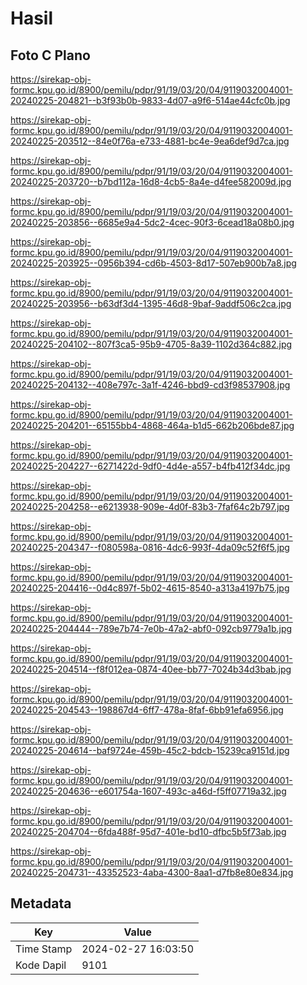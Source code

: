 # Hasil

## Foto C Plano

https://sirekap-obj-formc.kpu.go.id/8900/pemilu/pdpr/91/19/03/20/04/9119032004001-20240225-204821--b3f93b0b-9833-4d07-a9f6-514ae44cfc0b.jpg

https://sirekap-obj-formc.kpu.go.id/8900/pemilu/pdpr/91/19/03/20/04/9119032004001-20240225-203512--84e0f76a-e733-4881-bc4e-9ea6def9d7ca.jpg

https://sirekap-obj-formc.kpu.go.id/8900/pemilu/pdpr/91/19/03/20/04/9119032004001-20240225-203720--b7bd112a-16d8-4cb5-8a4e-d4fee582009d.jpg

https://sirekap-obj-formc.kpu.go.id/8900/pemilu/pdpr/91/19/03/20/04/9119032004001-20240225-203856--6685e9a4-5dc2-4cec-90f3-6cead18a08b0.jpg

https://sirekap-obj-formc.kpu.go.id/8900/pemilu/pdpr/91/19/03/20/04/9119032004001-20240225-203925--0956b394-cd6b-4503-8d17-507eb900b7a8.jpg

https://sirekap-obj-formc.kpu.go.id/8900/pemilu/pdpr/91/19/03/20/04/9119032004001-20240225-203956--b63df3d4-1395-46d8-9baf-9addf506c2ca.jpg

https://sirekap-obj-formc.kpu.go.id/8900/pemilu/pdpr/91/19/03/20/04/9119032004001-20240225-204102--807f3ca5-95b9-4705-8a39-1102d364c882.jpg

https://sirekap-obj-formc.kpu.go.id/8900/pemilu/pdpr/91/19/03/20/04/9119032004001-20240225-204132--408e797c-3a1f-4246-bbd9-cd3f98537908.jpg

https://sirekap-obj-formc.kpu.go.id/8900/pemilu/pdpr/91/19/03/20/04/9119032004001-20240225-204201--65155bb4-4868-464a-b1d5-662b206bde87.jpg

https://sirekap-obj-formc.kpu.go.id/8900/pemilu/pdpr/91/19/03/20/04/9119032004001-20240225-204227--6271422d-9df0-4d4e-a557-b4fb412f34dc.jpg

https://sirekap-obj-formc.kpu.go.id/8900/pemilu/pdpr/91/19/03/20/04/9119032004001-20240225-204258--e6213938-909e-4d0f-83b3-7faf64c2b797.jpg

https://sirekap-obj-formc.kpu.go.id/8900/pemilu/pdpr/91/19/03/20/04/9119032004001-20240225-204347--f080598a-0816-4dc6-993f-4da09c52f6f5.jpg

https://sirekap-obj-formc.kpu.go.id/8900/pemilu/pdpr/91/19/03/20/04/9119032004001-20240225-204416--0d4c897f-5b02-4615-8540-a313a4197b75.jpg

https://sirekap-obj-formc.kpu.go.id/8900/pemilu/pdpr/91/19/03/20/04/9119032004001-20240225-204444--789e7b74-7e0b-47a2-abf0-092cb9779a1b.jpg

https://sirekap-obj-formc.kpu.go.id/8900/pemilu/pdpr/91/19/03/20/04/9119032004001-20240225-204514--f8f012ea-0874-40ee-bb77-7024b34d3bab.jpg

https://sirekap-obj-formc.kpu.go.id/8900/pemilu/pdpr/91/19/03/20/04/9119032004001-20240225-204543--198867d4-6ff7-478a-8faf-6bb91efa6956.jpg

https://sirekap-obj-formc.kpu.go.id/8900/pemilu/pdpr/91/19/03/20/04/9119032004001-20240225-204614--baf9724e-459b-45c2-bdcb-15239ca9151d.jpg

https://sirekap-obj-formc.kpu.go.id/8900/pemilu/pdpr/91/19/03/20/04/9119032004001-20240225-204636--e601754a-1607-493c-a46d-f5ff07719a32.jpg

https://sirekap-obj-formc.kpu.go.id/8900/pemilu/pdpr/91/19/03/20/04/9119032004001-20240225-204704--6fda488f-95d7-401e-bd10-dfbc5b5f73ab.jpg

https://sirekap-obj-formc.kpu.go.id/8900/pemilu/pdpr/91/19/03/20/04/9119032004001-20240225-204731--43352523-4aba-4300-8aa1-d7fb8e80e834.jpg


## Metadata

| Key        | Value               |
| ---------- | ------------------- |
| Time Stamp | 2024-02-27 16:03:50 |
| Kode Dapil | 9101                |




